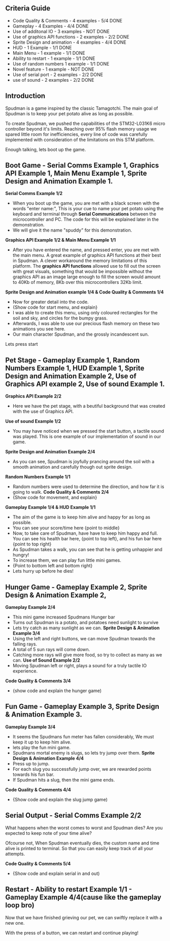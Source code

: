 ## Criteria Guide
- Code Quality & Comments - 4 examples - 5/4 DONE
- Gameplay - 4 Examples - 4/4 DONE
- Use of additonal IO - 3 examples - NOT DONE
- Use of graphics API functions - 2 examples - 2/2 DONE
- Sprite Design and animation - 4 examples - 4/4 DONE
- HUD - 1 Example - 1/1 DONE
- Main Menu - 1 example - 1/1 DONE
- Ability to restart - 1 example - 1/1 DONE
- Use of random numbers 1 example - 1/1 DONE
- Novel feature - 1 example - NOT DONE
- Use of serial port - 2 examples - 2/2 DONE
- use of sound - 2 examples - 2/2 DONE

## Introduction
Spudman is a game inspired by the classic Tamagotchi. The main goal of Spudman is to keep your pet potato alive as long as possible. 

To create Spudman, we pushed the capabilities of the STM32-L031K6 micro controller beyond it's limits. Reaching over 95% flash memory usage we spared little room for inefficiencies, every line of code was carefully implemented with consideration of the limitations on this STM platform. 

Enough talking, lets boot up the game.

## Boot Game - Serial Comms Example 1, Graphics API Example 1, Main Menu Example 1, Sprite Design and Animation Example 1.
**Serial Comms Example 1/2**
- When you boot up the game, you are met with a black screen with the words "enter name:", This is your cue to name your pet potato using the keyboard and terminal through **Serial Communications** between the 
microcontroller and PC. The code for this will be explained later in the demonstration.
- We will give it the name "spuddy" for this demonstration.

**Graphics API Example 1/2 & Main Menu Example 1/1**
- After you have entered the name, and pressed enter, you are met with the main menu. A great example of graphics API functions at their best in Spudman. A clever workaround the memory limitations of this platform. The **graphics API functions** allowed use to fill out the screen with great visuals, something that would be impossible without the graphics API as an image large enough to fill the screen would amount to 40Kb of memory, 8Kb over this microcontrollers 32Kb limit.  

**Sprite Design and Animation example 1/4 & Code Quality & Comments 1/4**
- Now for greater detail into the code.
- {Show code for start menu, and explain}
- I was able to create this menu, using only coloured rectangles for the soil and sky, and circles for the bumpy grass.
- Afterwards, I was able to use our precious flash memory on these two animations you see here.
- Our main character Spudman, and the grossly incandescent sun.
  
Lets press start

## Pet Stage - Gameplay Example 1, Random Numbers Example 1, HUD Example 1, Sprite Design and Animation Example 2, Use of Graphics API example 2, Use of sound Example 1.
**Graphics API Example 2/2**
- Here we have the pet stage, with a beutiful background that was created with the use of Graphics API.

**Use of sound Example 1/2**
- You may have noticed when we pressed the start button, a tactile sound was played. This is one example of our implementation of sound in our game.

**Sprite Design and Animation Example 2/4**
- As you can see, Spudman is joyfully prancing around the soil with a smooth animation and carefully though out sprite design.

**Random Numbers Example 1/1**
- Random numbers were used to determine the direction, and how far it is going to walk.
**Code Quality & Comments 2/4**
- {Show code for movement, and explain}

**Gameplay Example 1/4 & HUD Example 1/1**
- The aim of the game is to keep him alive and happy for as long as possible.
- You can see your score/time here {point to middle}
- Now, to take care of Spudman, have have to keep him happy and full. You can see his health bar here, {point to top left}, and his fun bar here {point to top right}
- As Spudman takes a walk, you can see that he is getting unhappier and hungry!
- To increase them, we can play fun little mini games.
- {Point to bottom left and bottom right}
- Lets hurry up before he dies!

## Hunger Game - Gameplay Example 2, Sprite Design & Animation Example 2, 
**Gameplay Example 2/4**
- This mini game increased Spudmans Hunger bar
- Turns out Spudman is a potato, and potatoes need sunlight to survive
- Lets try catch as many sunlight as we can.
**Sprite Design & Animation Example 3/4**
- Using the left and right buttons, we can move Spudman towards the falling rays.
- A total of 5 sun rays will come down. 
- Catching more rays will give more food, so try to collect as many as we can.
**Use of Sound Example 2/2**
- Moving Spudman left or right, plays a sound for a truly tactile IO experience.

**Code Quality & Comments 3/4**
- {show code and explain the hunger game)

## Fun Game  - Gameplay Example 3, Sprite Design & Animation Example 3.
**Gameplay Example 3/4**
- It seems the Spudmans fun meter has fallen considerably, We must keep it up to keep him alive.
- lets play the fun mini game.
- Spudmans mortal enemy is slugs, so lets try jump over them.
**Sprite Design & Animation Example 4/4**
- Press up to jump.
- For each slug you successfully jump over, we are rewarded points towards his fun bar.
- If Spudman hits a slug, then the mini game ends.

**Code Quality & Comments 4/4**
- {Show code and explain the slug jump game)

## Serial Output - Serial Comms Example 2/2
What happens when the worst comes to worst and Spudman dies? Are you expected to keep note of your time alive?

Ofcourse not, When Spudman eventually dies, the custom name and time alive is printed to terminal. So that you can easily keep track of all your attempts.

**Code Quality & Comments 5/4** 
- {Show code and explain serial in and out)

## Restart - Ability to restart Example 1/1 - Gameplay Example 4/4(cause like the gameplay loop bro)
Now that we have finished grieving our pet, we can swiftly replace it with a new one.

With the press of a button, we can restart and continue playing!

